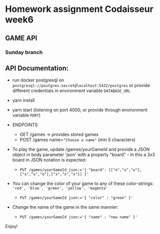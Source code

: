# Homework assignment Codaisseur week6

## GAME API

### Sunday branch

## API Documentation:
 * run docker postgresql on `postgresql://postgres:secret@localhost:5432/postgres` or provide different credentials in environment variable `DATABASE_URL`
 * yarn install
 * yarn start (listening on port 4000, or provide through environment variable `PORT`)
 
 * ENDPOINTS
   * GET /games -> provides stored games
   * POST /games name=`"Choose a name"` (min 5 characters)

* To play the game, update /games/yourGameId and provide a JSON object in body parameter 'json' with a property "board" - in this a 3x3 board in JSON notation is expected:
   * `PUT /games/yourGameId json:='{ "board": [["o","x","o"],["x","x","o"],["x","x","x"]] }'`

* You can change the color of your game to any of these color-strings: `'red', 'blue', 'green', 'yellow', 'magenta'`
  * `PUT /games/yourGameId json:='{ "color" : "green" }'`

* Change the name of the game in the same mannier:
  * `PUT /games/yourGameId json:='{ "name" : "new name" }'`

Enjoy!